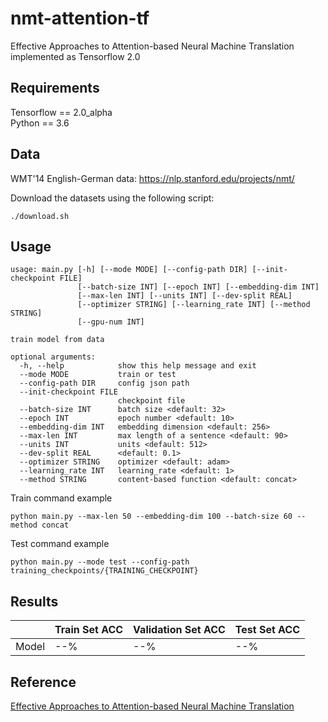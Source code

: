 # nmt-attention-tf
Effective Approaches to Attention-based Neural Machine Translation implemented as Tensorflow 2.0

## Requirements
Tensorflow == 2.0_alpha <br>
Python == 3.6

## Data
WMT'14 English-German data: https://nlp.stanford.edu/projects/nmt/

Download the datasets using the following script:
```
./download.sh
```

## Usage

```
usage: main.py [-h] [--mode MODE] [--config-path DIR] [--init-checkpoint FILE]
               [--batch-size INT] [--epoch INT] [--embedding-dim INT]
               [--max-len INT] [--units INT] [--dev-split REAL]
               [--optimizer STRING] [--learning_rate INT] [--method STRING]
               [--gpu-num INT]

train model from data

optional arguments:
  -h, --help            show this help message and exit
  --mode MODE           train or test
  --config-path DIR     config json path
  --init-checkpoint FILE
                        checkpoint file
  --batch-size INT      batch size <default: 32>
  --epoch INT           epoch number <default: 10>
  --embedding-dim INT   embedding dimension <default: 256>
  --max-len INT         max length of a sentence <default: 90>
  --units INT           units <default: 512>
  --dev-split REAL      <default: 0.1>
  --optimizer STRING    optimizer <default: adam>
  --learning_rate INT   learning_rate <default: 1>
  --method STRING       content-based function <default: concat>
```

Train command example
```
python main.py --max-len 50 --embedding-dim 100 --batch-size 60 --method concat
```

Test command example
```
python main.py --mode test --config-path training_checkpoints/{TRAINING_CHECKPOINT}
```

## Results
|         | Train Set ACC    | Validation Set ACC    | Test Set ACC |
|---------|------------------|-----------------------|--------------|
| Model   | --%              | --%                   | --%          |

## Reference
[Effective Approaches to Attention-based Neural Machine Translation](https://arxiv.org/abs/1508.04025?context=cs)<br>
